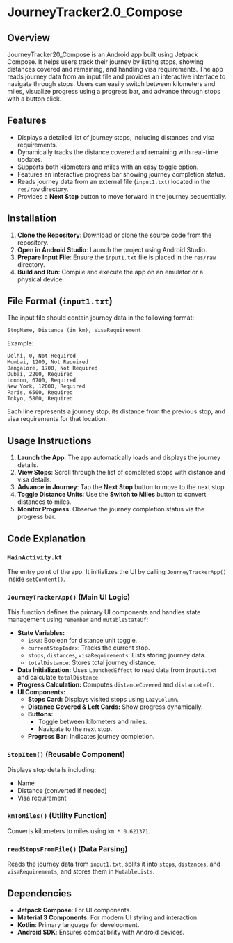 # JourneyTracker2.0_Compose

## Overview
JourneyTracker20_Compose is an Android app built using Jetpack Compose. It helps users track their journey by listing stops, showing distances covered and remaining, and handling visa requirements. The app reads journey data from an input file and provides an interactive interface to navigate through stops. Users can easily switch between kilometers and miles, visualize progress using a progress bar, and advance through stops with a button click.

## Features
- Displays a detailed list of journey stops, including distances and visa requirements.
- Dynamically tracks the distance covered and remaining with real-time updates.
- Supports both kilometers and miles with an easy toggle option.
- Features an interactive progress bar showing journey completion status.
- Reads journey data from an external file (`input1.txt`) located in the `res/raw` directory.
- Provides a **Next Stop** button to move forward in the journey sequentially.


## Installation
1. **Clone the Repository**: Download or clone the source code from the repository.
2. **Open in Android Studio**: Launch the project using Android Studio.
3. **Prepare Input File**: Ensure the `input1.txt` file is placed in the `res/raw` directory.
4. **Build and Run**: Compile and execute the app on an emulator or a physical device.

## File Format (`input1.txt`)
The input file should contain journey data in the following format:
```
StopName, Distance (in km), VisaRequirement
```
Example:
```
Delhi, 0, Not Required
Mumbai, 1200, Not Required
Bangalore, 1700, Not Required
Dubai, 2200, Required
London, 6700, Required
New York, 12000, Required
Paris, 6500, Required
Tokyo, 5800, Required
```
Each line represents a journey stop, its distance from the previous stop, and visa requirements for that location.

## Usage Instructions
1. **Launch the App**: The app automatically loads and displays the journey details.
2. **View Stops**: Scroll through the list of completed stops with distance and visa details.
3. **Advance in Journey**: Tap the **Next Stop** button to move to the next stop.
4. **Toggle Distance Units**: Use the **Switch to Miles** button to convert distances to miles.
5. **Monitor Progress**: Observe the journey completion status via the progress bar.

## Code Explanation
### `MainActivity.kt`
The entry point of the app. It initializes the UI by calling `JourneyTrackerApp()` inside `setContent()`.

### `JourneyTrackerApp()` (Main UI Logic)
This function defines the primary UI components and handles state management using `remember` and `mutableStateOf`:
- **State Variables:** 
  - `isKm`: Boolean for distance unit toggle.
  - `currentStopIndex`: Tracks the current stop.
  - `stops`, `distances`, `visaRequirements`: Lists storing journey data.
  - `totalDistance`: Stores total journey distance.
- **Data Initialization:** Uses `LaunchedEffect` to read data from `input1.txt` and calculate `totalDistance`.
- **Progress Calculation:** Computes `distanceCovered` and `distanceLeft`.
- **UI Components:**
  - **Stops Card:** Displays visited stops using `LazyColumn`.
  - **Distance Covered & Left Cards:** Show progress dynamically.
  - **Buttons:** 
    - Toggle between kilometers and miles.
    - Navigate to the next stop.
  - **Progress Bar:** Indicates journey completion.

### `StopItem()` (Reusable Component)
Displays stop details including:
- Name
- Distance (converted if needed)
- Visa requirement

### `kmToMiles()` (Utility Function)
Converts kilometers to miles using `km * 0.621371`.

### `readStopsFromFile()` (Data Parsing)
Reads the journey data from `input1.txt`, splits it into `stops`, `distances`, and `visaRequirements`, and stores them in `MutableLists`.

## Dependencies
- **Jetpack Compose**: For UI components.
- **Material 3 Components**: For modern UI styling and interaction.
- **Kotlin**: Primary language for development.
- **Android SDK**: Ensures compatibility with Android devices.

